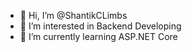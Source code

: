 - 👋 Hi, I’m @ShantikCLimbs
- 👀 I’m interested in Backend Developing
- 🌱 I’m currently learning ASP.NET Core


<!---
ShantikCLimbs/ShantikCLimbs is a ✨ special ✨ repository because its `README.md` (this file) appears on your GitHub profile.
You can click the Preview link to take a look at your changes.
--->
